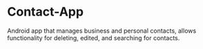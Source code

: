 # Contact-App
Android app that manages business and personal contacts, allows functionality for deleting, edited, and searching for contacts.
